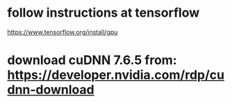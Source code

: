 
# follow instructions at tensorflow
https://www.tensorflow.org/install/gpu


# download cuDNN 7.6.5 from: https://developer.nvidia.com/rdp/cudnn-download
